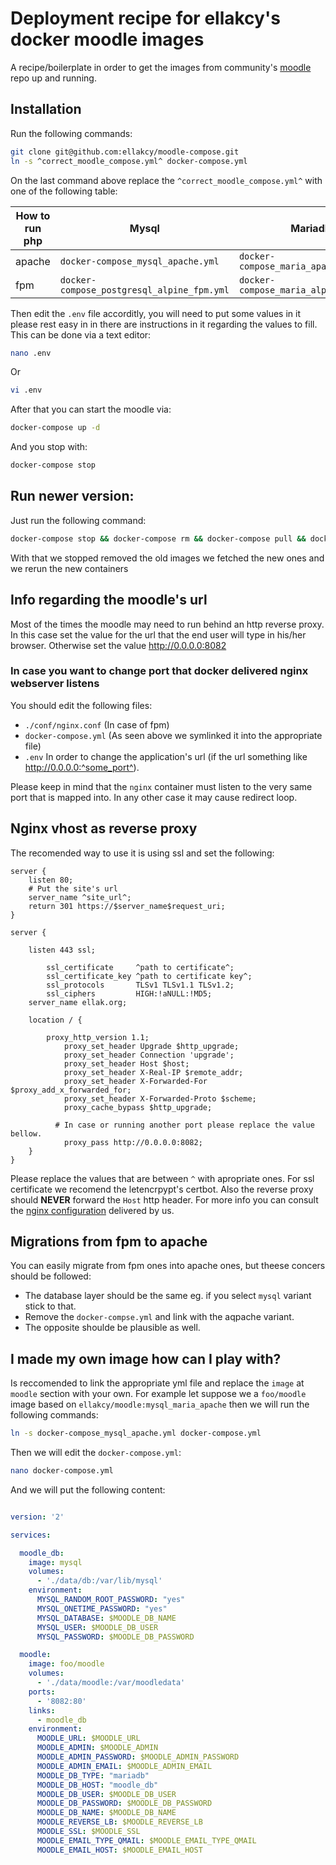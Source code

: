 # Deployment recipe for ellakcy's docker moodle images

A recipe/boilerplate in order to get the images from community's [moodle](https://github.com/ellakcy/docker-moodle) repo up and running.

## Installation
Run the following commands:

```bash
git clone git@github.com:ellakcy/moodle-compose.git
ln -s ^correct_moodle_compose.yml^ docker-compose.yml
```

On the last command above replace the `^correct_moodle_compose.yml^` with one of the following table:

How to run php | Mysql | Mariadb | Postgresql
--- | --- | --- | ---
apache | `docker-compose_mysql_apache.yml` | `docker-compose_maria_apache.yml` | `docker-compose_postgresql_apache.yml`
fpm | `docker-compose_postgresql_alpine_fpm.yml` | `docker-compose_maria_alpine_fpm.yml` | `docker-compose_postgresql_alpine_fpm.yml`

Then edit the `.env` file accorditly, you will need to put some values in it please rest easy in in there are instructions in it regarding the values to fill. This can be done via a text editor:

```bash
nano .env
```

Or

```bash
vi .env
```

After that you can start the moodle via:

```bash
docker-compose up -d
```

And you stop with:

```bash
docker-compose stop
```

## Run newer version:

Just run the following command:

```bash
docker-compose stop && docker-compose rm && docker-compose pull && docker-compose up -d
```

With that we stopped removed the old images we fetched the new ones and we rerun the new containers

## Info regarding the moodle's url

Most of the times the moodle may need to run behind an http reverse proxy. In this case set the value for the url that the end user will type in his/her browser. Otherwise set the value http://0.0.0.0:8082

### In case you want to change port that docker delivered nginx webserver listens

You should edit the following files:

* `./conf/nginx.conf` (In case of fpm)
* `docker-compose.yml` (As seen above we symlinked it into the appropriate file)
* `.env` In order to change the application's url (if the url something like http://0.0.0.0:^some_port^).

Please keep in mind that the `nginx` container must listen to the very same port that is mapped into. In any other case it may cause redirect loop.

## Nginx vhost as reverse proxy

The recomended way to use it is using ssl and set the following:

```nginx
server {
	listen 80;
	# Put the site's url
	server_name ^site_url^;
	return 301 https://$server_name$request_uri;
}

server {

	listen 443 ssl;

        ssl_certificate     ^path to certificate^;
       	ssl_certificate_key ^path to certificate key^;
        ssl_protocols       TLSv1 TLSv1.1 TLSv1.2;
        ssl_ciphers         HIGH:!aNULL:!MD5;
	server_name ellak.org;

	location / {

		proxy_http_version 1.1;
       		proxy_set_header Upgrade $http_upgrade;
       		proxy_set_header Connection 'upgrade';
       		proxy_set_header Host $host;
       		proxy_set_header X-Real-IP $remote_addr;
       		proxy_set_header X-Forwarded-For $proxy_add_x_forwarded_for;
       		proxy_set_header X-Forwarded-Proto $scheme;
       		proxy_cache_bypass $http_upgrade;

          # In case or running another port please replace the value bellow.
        	proxy_pass http://0.0.0.0:8082;
	}
}

```

Please replace the values that are between `^` with apropriate ones. For ssl certificate we recomend the letencrpypt's certbot. Also the reverse proxy should **NEVER** forward the `Host` http header. For more info you can consult the [nginx configuration](https://raw.githubusercontent.com/ellakcy/docker-moodle/master/conf/nginx/nginx_ssl_reverse.conf) delivered by us.

## Migrations from fpm to apache

You can easily migrate from fpm ones into apache ones, but theese concers should be followed:

* The database layer should be the same eg. if you select `mysql` variant stick to that.
* Remove the `docker-compse.yml` and link with the aqpache variant.
* The opposite shoulde be plausible as well.

## I made my own image how can I play with?

Is reccomended to link the appropriate yml file and replace the `image` at `moodle` section with your own. For example let suppose we a `foo/moodle` image based on `ellakcy/moodle:mysql_maria_apache` then we will run the following commands:

```bash
ln -s docker-compose_mysql_apache.yml docker-compose.yml
```

Then we will edit the `docker-compose.yml`:

```bash
nano docker-compose.yml
```

And we will put the following content:


```yaml

version: '2'

services:

  moodle_db:
    image: mysql
    volumes:
      - './data/db:/var/lib/mysql'
    environment:
      MYSQL_RANDOM_ROOT_PASSWORD: "yes"
      MYSQL_ONETIME_PASSWORD: "yes"
      MYSQL_DATABASE: $MOODLE_DB_NAME
      MYSQL_USER: $MOODLE_DB_USER
      MYSQL_PASSWORD: $MOODLE_DB_PASSWORD

  moodle:
    image: foo/moodle
    volumes:
      - './data/moodle:/var/moodledata'
    ports:
      - '8082:80'
    links:
      - moodle_db
    environment:
      MOODLE_URL: $MOODLE_URL
      MOODLE_ADMIN: $MOODLE_ADMIN
      MOODLE_ADMIN_PASSWORD: $MOODLE_ADMIN_PASSWORD
      MOODLE_ADMIN_EMAIL: $MOODLE_ADMIN_EMAIL
      MOODLE_DB_TYPE: "mariadb"
      MOODLE_DB_HOST: "moodle_db"
      MOODLE_DB_USER: $MOODLE_DB_USER
      MOODLE_DB_PASSWORD: $MOODLE_DB_PASSWORD
      MOODLE_DB_NAME: $MOODLE_DB_NAME
      MOODLE_REVERSE_LB: $MOODLE_REVERSE_LB
      MOODLE_SSL: $MOODLE_SSL
      MOODLE_EMAIL_TYPE_QMAIL: $MOODLE_EMAIL_TYPE_QMAIL
      MOODLE_EMAIL_HOST: $MOODLE_EMAIL_HOST
```
